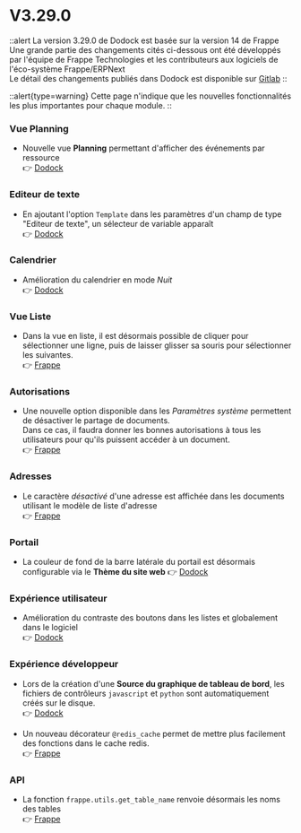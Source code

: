 # V3.29.0

::alert
La version 3.29.0 de Dodock est basée sur la version 14 de Frappe  
Une grande partie des changements cités ci-dessous ont été développés par l'équipe de Frappe Technologies et les contributeurs aux logiciels de l'éco-système Frappe/ERPNext  
Le détail des changements publiés dans Dodock est disponible sur [Gitlab](https://gitlab.com/dokos/dodock/-/releases/v3.29.0)
::

::alert{type=warning}
Cette page n'indique que les nouvelles fonctionnalités les plus importantes pour chaque module.
::

### Vue Planning

- Nouvelle vue **Planning** permettant d'afficher des événements par ressource  
:point_right: [Dodock](https://gitlab.com/dokos/dodock/-/merge_requests/110)


### Editeur de texte

- En ajoutant l'option `Template` dans les paramètres d'un champ de type "Editeur de texte", un sélecteur de variable apparaît  
:point_right: [Dodock](https://gitlab.com/dokos/dodock/-/merge_requests/111)


### Calendrier

- Amélioration du calendrier en mode *Nuit*  
:point_right: [Dodock](https://gitlab.com/dokos/dodock/-/merge_requests/118)


### Vue Liste

- Dans la vue en liste, il est désormais possible de cliquer pour sélectionner une ligne, puis de laisser glisser sa souris pour sélectionner les suivantes.  
:point_right: [Frappe](https://github.com/frappe/frappe/pull/20457)

### Autorisations

- Une nouvelle option disponible dans les *Paramètres système* permettent de désactiver le partage de documents.  
  Dans ce cas, il faudra donner les bonnes autorisations à tous les utilisateurs pour qu'ils puissent accéder à un document.  
:point_right: [Frappe](https://github.com/frappe/frappe/pull/20318)


### Adresses

- Le caractère *désactivé* d'une adresse est affichée dans les documents utilisant le modèle de liste d'adresse  
:point_right: [Frappe](https://github.com/frappe/frappe/pull/20446)


### Portail

- La couleur de fond de la barre latérale du portail est désormais configurable via le **Thème du site web**
:point_right: [Dodock](https://gitlab.com/dokos/dodock/-/merge_requests/104)


### Expérience utilisateur

- Amélioration du contraste des boutons dans les listes et globalement dans le logiciel  
:point_right: [Dodock](https://gitlab.com/dokos/dodock/-/merge_requests/117)


### Expérience développeur

- Lors de la création d'une **Source du graphique de tableau de bord**, les fichiers de contrôleurs `javascript` et `python` sont automatiquement créés sur le disque.  
:point_right: [Dodock](https://gitlab.com/dokos/dodock/-/merge_requests/114)


- Un nouveau décorateur `@redis_cache` permet de mettre plus facilement des fonctions dans le cache redis.  
:point_right: [Frappe](https://github.com/frappe/frappe/pull/20452)

### API

- La fonction `frappe.utils.get_table_name` renvoie désormais les noms des tables  
:point_right: [Frappe](https://github.com/frappe/frappe/pull/20553)